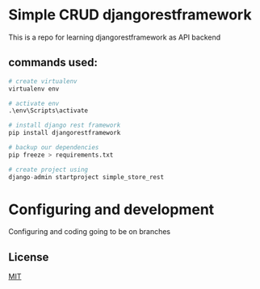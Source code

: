 # Simple CRUD djangorestframework

This is a repo for learning djangorestframework as API backend

## commands used:

```python
# create virtualenv
virtualenv env

# activate env
.\env\Scripts\activate

# install django rest framework
pip install djangorestframework

# backup our dependencies
pip freeze > requirements.txt

# create project using
django-admin startproject simple_store_rest
```

# Configuring and development

Configuring and coding going to be on branches

## License
[MIT](https://choosealicense.com/licenses/mit/)